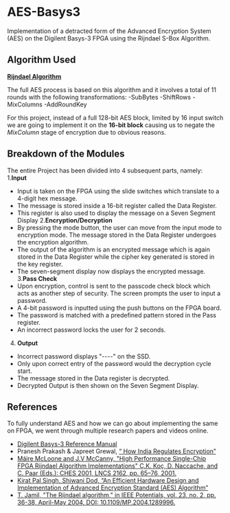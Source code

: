# AES-Basys3
Implementation of a detracted form of the Advanced Encryption System (AES) on the  Digilent Basys-3 FPGA using the Rijndael S-Box Algorithm.

## Algorithm Used

[**Rijndael Algorithm**](https://www.techtarget.com/searchsecurity/definition/Rijndael)

The full AES process is based on this algorithm and it involves a total of 11 rounds with the following transformations: 
-SubBytes
-ShiftRows
-MixColumns
-AddRoundKey

For this project, instead of a full 128-bit AES block, limited by 16 input switch we are going to implement it on the **16-bit block** causing us to negate the *MixColumn* stage of encryption due to obvious reasons. 

## Breakdown of the Modules

The entire Project has been divided into 4 subsequent parts, namely:
1.**Input**
  - Input is taken on the FPGA using the slide switches which translate to a 4-digit hex message.
  - The message is stored inside a 16-bit register called the Data Register. 
  - This register is also used to display the message on a Seven Segment Display
2.**Encryption/Decryption**
  - By pressing the mode button, the user can move from the input mode to encryption mode. The message stored in the Data Register undergoes the encryption algorithm.
  - The output of the algorithm is an encrypted message which is again stored in the Data Register while the cipher key generated is stored in the key register.
  - The seven-segment display now displays the encrypted message.
3.**Pass Check**
  - Upon encryption, control is sent to the passcode check block which acts as another step of security. The screen prompts the user to input a password.
  - A 4-bit password is inputted using the push buttons on the FPGA board.
  - The password is matched with a predefined pattern stored in the Pass register.
  - An incorrect password locks the user for 2 seconds.
4. **Output**
  - Incorrect password displays "----" on the SSD.
  - Only upon correct entry of the password would the decryption cycle start.
  - The message stored in the Data register is decrypted.
  - Decrypted Output is then shown on the Seven Segment Display.
  
## References

To fully understand AES and how we can go about implementing the same on FPGA, we went through multiple research papers and videos online.
- [Digilent Basys-3 Reference Manual](https://digilent.com/reference/_media/basys3:basys3_rm.pdf)
- Pranesh Prakash & Japreet Grewal, [“ How India Regulates Encryption”](https://eprint.iacr.org/2016/789) 
- [Máire McLoone and J.V McCanny, "High Performance Single-Chip FPGA Rijndael Algorithm Implementations" Ç.K. Koç, D. Naccache, and C. Paar (Eds.): CHES 2001, LNCS 2162, pp. 65–76, 2001.](https://link.springer.com/content/pdf/10.1007/3-540-44709-1_7.pdf)
- [Kirat Pal Singh, Shiwani Dod, “An Efficient Hardware Design and Implementation of Advanced Encryption Standard (AES) Algorithm”](https://eprint.iacr.org/2016/789.pdf)
- [T. Jamil, "The Rijndael algorithm," in IEEE Potentials, vol. 23, no. 2, pp. 36-38, April-May 2004, DOI: 10.1109/MP.2004.1289996.](https://ieeexplore.ieee.org/document/1289996)
